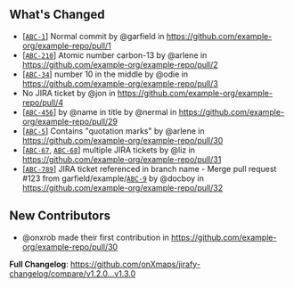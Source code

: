 ## What's Changed
* [[`ABC-1`](https://example-org.atlassian.net/browse/ABC-1)] Normal commit by @garfield in https://github.com/example-org/example-repo/pull/1
* [[`ABC-210`](https://example-org.atlassian.net/browse/ABC-210)] Atomic number carbon-13 by @arlene in https://github.com/example-org/example-repo/pull/2
* [[`ABC-34`](https://example-org.atlassian.net/browse/ABC-34)] number 10 in the middle by @odie in https://github.com/example-org/example-repo/pull/3
* No JIRA ticket by @jon in https://github.com/example-org/example-repo/pull/4
* [[`ABC-456`](https://example-org.atlassian.net/browse/ABC-456)] by @name in title by @nermal in https://github.com/example-org/example-repo/pull/29
* [[`ABC-5`](https://example-org.atlassian.net/browse/ABC-5)] Contains "quotation marks" by @arlene in https://github.com/example-org/example-repo/pull/30
* [[`ABC-67`](https://example-org.atlassian.net/browse/ABC-67), [`ABC-68`](https://example-org.atlassian.net/browse/ABC-68)] multiple JIRA tickets by @liz in https://github.com/example-org/example-repo/pull/31
* [[`ABC-789`](https://example-org.atlassian.net/browse/ABC-789)] JIRA ticket referenced in branch name - Merge pull request #123 from garfield/example/[`ABC-9`](https://example-org.atlassian.net/browse/ABC-9) by @docboy in https://github.com/example-org/example-repo/pull/32

## New Contributors
* @onxrob made their first contribution in https://github.com/example-org/example-repo/pull/30

**Full Changelog**: https://github.com/onXmaps/jirafy-changelog/compare/v1.2.0...v1.3.0